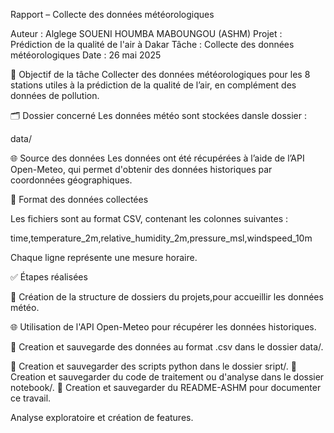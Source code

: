 Rapport – Collecte des données météorologiques

Auteur : Alglege SOUENI HOUMBA MABOUNGOU (ASHM)
Projet : Prédiction de la qualité de l'air à Dakar
Tâche : Collecte des données météorologiques
Date : 26 mai 2025

🎯 Objectif de la tâche
Collecter des données météorologiques pour les 8 stations utiles à la prédiction de la qualité de l’air, en complément des données de pollution.

🗂 Dossier concerné
Les données météo sont stockées dansle dossier :

data/

🌐 Source des données
Les données ont été récupérées à l’aide de l’API Open-Meteo, qui permet d'obtenir des données historiques par coordonnées géographiques.

📄 Format des données collectées

Les fichiers sont au format CSV, contenant les colonnes suivantes :

time,temperature_2m,relative_humidity_2m,pressure_msl,windspeed_10m


Chaque ligne représente une mesure horaire.

✅ Étapes réalisées

📁 Création de la structure de dossiers du projets,pour accueillir les données météo.

🌐 Utilisation de l'API Open-Meteo pour récupérer les données historiques.

💾 Creation et sauvegarde des données au format .csv dans le dossier data/.

💾 Creation et sauvegarder des scripts python dans le dossier 
sript/.
💾 Creation et sauvegarder du code de traitement ou d'analyse  dans le dossier notebook/.
💾 Creation et sauvegarder du README-ASHM pour documenter ce travail.



Analyse exploratoire et création de features.